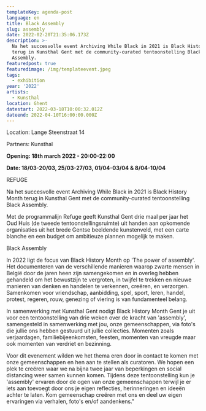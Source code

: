 ```yaml
---
templateKey: agenda-post
language: en
title: Black Assembly
slug: assembly
date: 2022-02-20T21:35:06.173Z
description: >-
  Na het succesvolle event Archiving While Black in 2021 is Black History Month
  terug in Kunsthal Gent met de community-curated tentoonstelling Black
  Assembly.
featuredpost: true
featuredimage: /img/templateevent.jpeg
tags:
  - exhibition
year: '2022'
artists:
  - Kunsthal
location: Ghent
datestart: 2022-03-18T10:00:32.012Z
dateend: 2022-04-10T16:00:00.000Z
---
```

Location: Lange Steenstraat 14

Partners: Kunsthal

**Opening: 18th march 2022 - 20:00-22:00**

**Date: 18/03-20/03, 25/03-27/03, 01/04-03/04 & 8/04-10/04**

REFUGE

Na het succesvolle event Archiving While Black in 2021 is Black History Month terug in Kunsthal Gent met de community-curated tentoonstelling Black Assembly.

Met de programmalijn Refuge geeft Kunsthal Gent drie maal per jaar het Oud Huis (de tweede tentoonstellingsruimte) uit handen aan opkomende organisaties uit het brede Gentse beeldende kunstenveld, met een carte blanche en een budget om ambitieuze plannen mogelijk te maken.

Black Assembly

In 2022 ligt de focus van Black History Month op 'The power of assembly'. Het documenteren van de verschillende manieren waarop zwarte mensen in België door de jaren heen zijn samengekomen en in overleg hebben gehandeld om het bewustzijn te vergroten, in twijfel te trekken en nieuwe manieren van denken en handelen te verkennen, creëren, en verzorgen. Samenkomen voor vriendschap, aanbidding, spel, sport, leren, handel, protest, regeren, rouw, genezing of viering is van fundamenteel belang.

In samenwerking met Kunsthal Gent nodigt Black History Month Gent je uit voor een tentoonstelling van drie weken over de kracht van 'assembly', samengesteld in samenwerking met jou, onze gemeenschappen, via foto's die jullie ons hebben gestuurd uit jullie collecties. Momenten zoals verjaardagen, familiebijeenkomsten, feesten, momenten van vreugde maar ook momenten van verdriet en bezinning.

Voor dit evenement wilden we het thema eren door in contact te komen met onze gemeenschappen en hen aan te stellen als curatoren. We hopen een plek te creëren waar we na bijna twee jaar van beperkingen en social distancing weer samen kunnen komen. Tijdens deze tentoonstelling kun je 'assembly' ervaren door de ogen van onze gemeenschappen terwijl je er iets aan toevoegt door ons je eigen reflecties, herinneringen en ideeën achter te laten. Kom gemeenschap creëren met ons en deel uw eigen ervaringen via verhalen, foto's en/of aandenkens."
